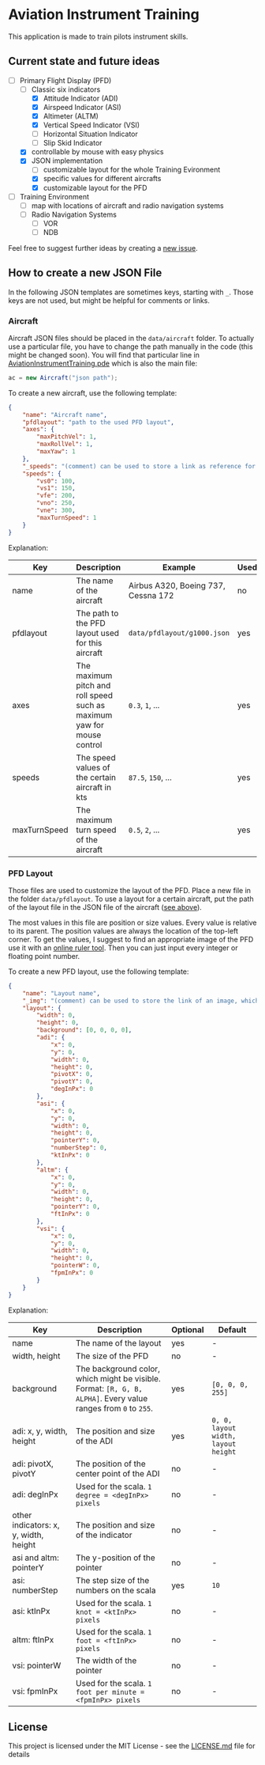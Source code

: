 # Aviation Instrument Training

This application is made to train pilots instrument skills.


## Current state and future ideas

- [ ] Primary Flight Display (PFD)
    - [ ] Classic six indicators
        - [x] Attitude Indicator (ADI)
        - [x] Airspeed Indicator (ASI)
        - [x] Altimeter (ALTM)
        - [x] Vertical Speed Indicator (VSI)
        - [ ] Horizontal Situation Indicator
        - [ ] Slip Skid Indicator
    - [x] controllable by mouse with easy physics
    - [x] JSON implementation
        - [ ] customizable layout for the whole Training Evironment
        - [x] specific values for different aircrafts
        - [x] customizable layout for the PFD
- [ ] Training Environment
    - [ ] map with locations of aircraft and radio navigation systems
    - [ ] Radio Navigation Systems
        - [ ] VOR
        - [ ] NDB

Feel free to suggest further ideas by creating a [new issue](https://github.com/AronKinne/AviationInstrumentTraining/issues/new/choose).


## How to create a new JSON File

In the following JSON templates are sometimes keys, starting with `_`.
Those keys are not used, but might be helpful for comments or links.

### <a name="json_aircraft"></a> Aircraft

Aircraft JSON files should be placed in the `data/aircraft` folder.
To actually use a particular file, you have to change the path manually in the code (this might be changed soon).
You will find that particular line in [AviationInstrumentTraining.pde](AviationInstrumentTraining.pde) which is also the main file:

```java
ac = new Aircraft("json path");
```

To create a new aircraft, use the following template:

```JSON
{
    "name": "Aircraft name",
    "pfdlayout": "path to the used PFD layout",
    "axes": {
        "maxPitchVel": 1,
        "maxRollVel": 1,
        "maxYaw": 1
    },
    "_speeds": "(comment) can be used to store a link as reference for the values",
    "speeds": {
        "vs0": 100,
        "vs1": 150,
        "vfe": 200,
        "vno": 250,
        "vne": 300,
        "maxTurnSpeed": 1
    }
}
```

Explanation:

Key | Description | Example | Used
-|-|-|-
name|The name of the aircraft|Airbus A320, Boeing 737, Cessna 172|no
pfdlayout|The path to the PFD layout used for this aircraft|`data/pfdlayout/g1000.json`|yes
axes|The maximum pitch and roll speed such as maximum yaw for mouse control|`0.3`, `1`, ...|yes
speeds|The speed values of the certain aircraft in kts|`87.5`, `150`, ...|yes
maxTurnSpeed|The maximum turn speed of the aircraft|`0.5`, `2`, ...|yes


### PFD Layout

Those files are used to customize the layout of the PFD.
Place a new file in the folder `data/pfdlayout`.
To use a layout for a certain aircraft, put the path of the layout file in the JSON file of the aircraft ([see above](#json_aircraft)).

The most values in this file are position or size values.
Every value is relative to its parent.
The position values are always the location of the top-left corner.
To get the values, I suggest to find an appropriate image of the PFD use it with an [online ruler tool](https://www.rapidtables.com/web/tools/pixel-ruler.html).
Then you can just input every integer or floating point number.

To create a new PFD layout, use the following template:

```JSON
{
    "name": "Layout name",
    "_img": "(comment) can be used to store the link of an image, which was used with ruler",
    "layout": {
        "width": 0,
        "height": 0,
        "background": [0, 0, 0, 0],
        "adi": {
            "x": 0,
            "y": 0,
            "width": 0,
            "height": 0,
            "pivotX": 0,
            "pivotY": 0,
            "degInPx": 0 
        },
        "asi": {
            "x": 0,
            "y": 0,
            "width": 0,
            "height": 0,
            "pointerY": 0,
            "numberStep": 0,
            "ktInPx": 0
        },
        "altm": {
            "x": 0,
            "y": 0,
            "width": 0,
            "height": 0,
            "pointerY": 0,
            "ftInPx": 0
        },
        "vsi": {
            "x": 0,
            "y": 0,
            "width": 0,
            "height": 0,
            "pointerW": 0,
            "fpmInPx": 0
        }
    }
}
```

Explanation:

Key|Description|Optional|Default
-|-|-|-
name|The name of the layout|yes|-
width, height|The size of the PFD|no|-
background|The background color, which might be visible. Format: `[R, G, B, ALPHA]`. Every value ranges from `0` to `255`.|yes|`[0, 0, 0, 255]`
adi: x, y, width, height|The position and size of the ADI|yes|`0, 0, layout width, layout height`
adi: pivotX, pivotY|The position of the center point of the ADI|no|-
adi: degInPx|Used for the scala. `1 degree = <degInPx> pixels`|no|-
other indicators: x, y, width, height|The position and size of the indicator|no|-
asi and altm: pointerY|The y-position of the pointer|no|-
asi: numberStep|The step size of the numbers on the scala|yes|`10`
asi: ktInPx|Used for the scala. `1 knot = <ktInPx> pixels`|no|-
altm: ftInPx|Used for the scala. `1 foot = <ftInPx> pixels`|no|-
vsi: pointerW|The width of the pointer|no|-
vsi: fpmInPx|Used for the scala. `1 foot per minute = <fpmInPx> pixels`|no|-


## License

This project is licensed under the MIT License - see the [LICENSE.md](LICENSE.md) file for details